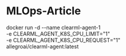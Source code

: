 # MLOps-Article


  docker run -d --name clearml-agent-1 \
  -e CLEARML_AGENT_K8S_CPU_LIMIT="1" \
  -e CLEARML_AGENT_K8S_CPU_REQUEST="1" \
  allegroai/clearml-agent:latest